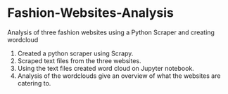 # Fashion-Websites-Analysis
Analysis of three fashion websites using a Python Scraper and creating wordcloud

1. Created a python scraper using Scrapy.
2. Scraped text files from the three websites.
3. Using the text files created word cloud on Jupyter notebook.
4. Analysis of the wordclouds give an overview of what the websites are catering to.
